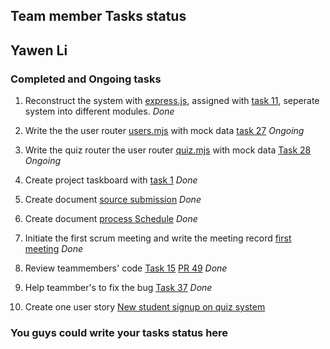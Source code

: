 ## Team member Tasks status

## Yawen Li

### Completed and Ongoing tasks

1. Reconstruct the system with [express.js](https://expressjs.com/), assigned with [task 11](https://github.com/MUN-COMP6905/project-eteam/issues/11), seperate system into different modules.  *Done*

2. Write the the user router [users.mjs](../routers/users.mjs) with mock data [task 27](https://github.com/MUN-COMP6905/project-eteam/issues/27)
*Ongoing*

3. Write the quiz router the user router [quiz.mjs](../routers/quiz.mjs) with mock data [Task 28](https://github.com/MUN-COMP6905/project-eteam/issues/28) *Ongoing*

4. Create project taskboard with [task 1](https://github.com/MUN-COMP6905/project-eteam/issues/1) *Done*

5. Create document [source submission](../doc/sourcesubmission.md) *Done*

6. Create document [process Schedule](../doc/processSchedule.md) *Done*

7. Initiate the first scrum meeting and write the meeting record [first meeting](first-meeting.md) *Done*

8. Review teammembers' code [Task 15](https://github.com/MUN-COMP6905/project-eteam/issues/15) [PR 49](https://github.com/MUN-COMP6905/project-eteam/pull/49#pullrequestreview-1325470994) *Done*

9. Help teammber's to fix the bug [Task 37](https://github.com/MUN-COMP6905/project-eteam/issues/37) *Done*

10. Create one user story [New student signup on quiz system](https://github.com/MUN-COMP6905/project-eteam/issues/45)


### You guys could write your tasks status here